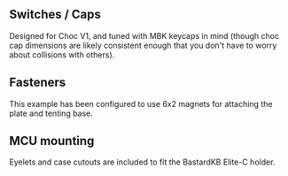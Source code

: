 ## Switches / Caps
Designed for Choc V1, and tuned with MBK keycaps in mind (though choc cap
dimensions are likely consistent enough that you don't have to worry about
collisions with others).

## Fasteners
This example has been configured to use 6x2 magnets for attaching the plate and
tenting base.

## MCU mounting
Eyelets and case cutouts are included to fit the BastardKB Elite-C holder.
